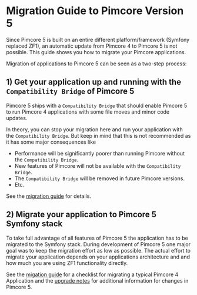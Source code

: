 # Migration Guide to Pimcore Version 5

Since Pimcore 5 is built on an entire different platform/framework (Symfony replaced ZF1), an automatic update from 
Pimcore 4 to Pimcore 5 is not possible.
This guide shows you how to migrate your Pimcore applications.


Migration of applications to Pimcore 5 can be seen as a two-step process: 

## 1) Get your application up and running with the `Compatibility Bridge` of Pimcore 5 
Pimcore 5 ships with a `Compatibility Bridge` that should enable Pimcore 5 to run Pimcore 4 applications with some file 
 moves and minor code updates.
 
In theory, you can stop your migration here and run your application with the `Compatibility Bridge`. But keep in mind that
this is not recommended as it has some major consequences like
- Performance will be significantly poorer than running Pimcore without the `Compatibility Bridge`. 
- New features of Pimcore will not be available with the `Compatibility Bridge`. 
- The `Compatibility Bridge` will be removed in future Pimcore versions.
- Etc. 

See the [migration guide](./02_Migrate_for_Compatibility_Bridge.md) for details. 


## 2) Migrate your application to Pimcore 5 Symfony stack

To take full advantage of all features of Pimcore 5 the application has to be migrated to the Symfony stack. During 
development of Pimcore 5 one major goal was to keep the migration effort as low as possible. 
The actual effort to migrate your application depends on your applications architecture and 
and how much you are using ZF1 functionality directly. 

See the [migation guide](./04_Migrate_to_Symfony_Stack.md) for a checklist for migrating 
a typical Pimcore 4 Application and the [upgrade notes](../../09_Upgrade_Notes/02_V4_to_V5.md)
for additional information for changes in Pimcore 5. 
 